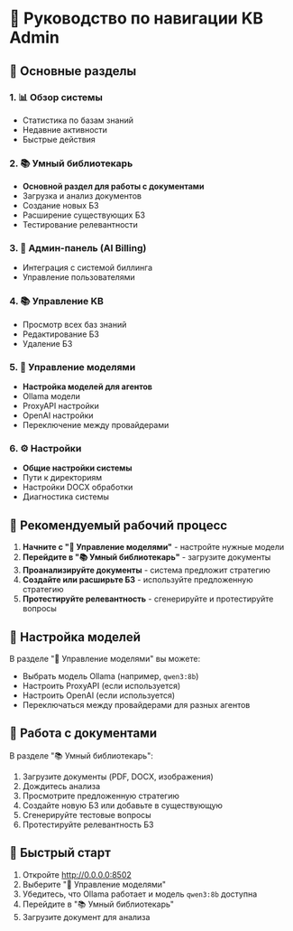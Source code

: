 # 🧭 Руководство по навигации KB Admin

## 📍 Основные разделы

### 1. 📊 Обзор системы
- Статистика по базам знаний
- Недавние активности
- Быстрые действия

### 2. 📚 Умный библиотекарь
- **Основной раздел для работы с документами**
- Загрузка и анализ документов
- Создание новых БЗ
- Расширение существующих БЗ
- Тестирование релевантности

### 3. 🔧 Админ-панель (AI Billing)
- Интеграция с системой биллинга
- Управление пользователями

### 4. 📚 Управление KB
- Просмотр всех баз знаний
- Редактирование БЗ
- Удаление БЗ

### 5. 🤖 Управление моделями
- **Настройка моделей для агентов**
- Ollama модели
- ProxyAPI настройки
- OpenAI настройки
- Переключение между провайдерами

### 6. ⚙️ Настройки
- **Общие настройки системы**
- Пути к директориям
- Настройки DOCX обработки
- Диагностика системы

## 🎯 Рекомендуемый рабочий процесс

1. **Начните с "🤖 Управление моделями"** - настройте нужные модели
2. **Перейдите в "📚 Умный библиотекарь"** - загрузите документы
3. **Проанализируйте документы** - система предложит стратегию
4. **Создайте или расширьте БЗ** - используйте предложенную стратегию
5. **Протестируйте релевантность** - сгенерируйте и протестируйте вопросы

## 🔧 Настройка моделей

В разделе "🤖 Управление моделями" вы можете:
- Выбрать модель Ollama (например, `qwen3:8b`)
- Настроить ProxyAPI (если используется)
- Настроить OpenAI (если используется)
- Переключаться между провайдерами для разных агентов

## 📝 Работа с документами

В разделе "📚 Умный библиотекарь":
1. Загрузите документы (PDF, DOCX, изображения)
2. Дождитесь анализа
3. Просмотрите предложенную стратегию
4. Создайте новую БЗ или добавьте в существующую
5. Сгенерируйте тестовые вопросы
6. Протестируйте релевантность БЗ

## 🚀 Быстрый старт

1. Откройте http://0.0.0.0:8502
2. Выберите "🤖 Управление моделями"
3. Убедитесь, что Ollama работает и модель `qwen3:8b` доступна
4. Перейдите в "📚 Умный библиотекарь"
5. Загрузите документ для анализа
